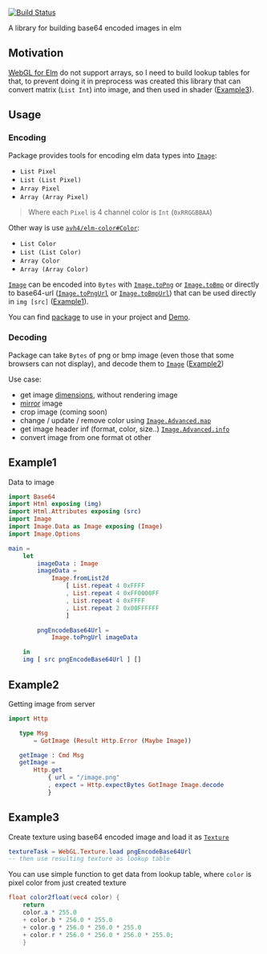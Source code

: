 [![Build Status](https://travis-ci.org/justgook/elm-image.svg?branch=master)](https://travis-ci.org/justgook/elm-image)

A library for building base64 encoded images in elm

## Motivation

[WebGL for Elm](https://package.elm-lang.org/packages/elm-explorations/webgl/latest/) do not support arrays, so I need to build lookup tables for that, to prevent doing it in preprocess was created this library that can convert matrix (`List Int`) into image, and then used in shader ([Example3](#example3)).

## Usage

### Encoding

Package provides tools for encoding elm data types into [`Image`][Image]:
 - `List Pixel`
 - `List (List Pixel)`
 - `Array Pixel`
 - `Array (Array Pixel)`

> Where each `Pixel` is 4 channel color is `Int` (`0xRRGGBBAA`)

Other way is use [`avh4/elm-color#Color`][elm-color]: 
 - `List Color`
 - `List (List Color)`
 - `Array Color`
 - `Array (Array Color)`
 
[`Image`][Image] can be encoded into `Bytes` with [`Image.toPng`](Image#Image.toPng) or [`Image.toBmp`](Image#Image.toBmp) or directly to base64-url ([`Image.toPngUrl`](Image#toPngUrl) or [`Image.toBmpUrl`](Image.toBmpUrl)) that can be used directly in `img [src]` ([Example1](#example1)). 

You can find [package][package] to use in your project and [Demo][demo].

### Decoding

Package can take `Bytes` of png or bmp image (even those that some browsers can not display), and decode them to [`Image`][Image] ([Example2](#example2))

Use case:
 - get image [dimensions](Image#dimensions), without rendering image
 - [mirror](Image-Magic#mirror) image
 - crop image (coming soon)
 - change / update / remove color using [`Image.Advanced.map`](Image-Advanced#map) 
 - get image header inf (format, color, size..) [`Image.Advanced.info`](Image-Advanced#info)
 - convert image from one format ot other




[package]: https://package.elm-lang.org/packages/justgook/elm-image/latest/
[demo]: https://justgook.github.io/elm-image/
[Image]: Image#Image
[elm-color]: https://package.elm-lang.org/packages/avh4/elm-color/latest/

## Example1

Data to image

```elm
import Base64
import Html exposing (img)
import Html.Attributes exposing (src)
import Image
import Image.Data as Image exposing (Image)
import Image.Options

main =
    let
        imageData : Image
        imageData =
            Image.fromList2d
                [ List.repeat 4 0xFFFF
                , List.repeat 4 0xFF0000FF
                , List.repeat 4 0xFFFF
                , List.repeat 2 0x00FFFFFF
                ]

        pngEncodeBase64Url =
            Image.toPngUrl imageData

    in
    img [ src pngEncodeBase64Url ] []
```

## Example2

Getting image from server

```elm
import Http

   type Msg
       = GotImage (Result Http.Error (Maybe Image))

   getImage : Cmd Msg
   getImage =
       Http.get
           { url = "/image.png"
           , expect = Http.expectBytes GotImage Image.decode
           }
```
## Example3

Create texture using base64 encoded image and load it as [`Texture`](https://package.elm-lang.org/packages/elm-explorations/webgl/latest/WebGL-Texture#load)
```elm
textureTask = WebGL.Texture.load pngEncodeBase64Url
-- then use resulting texture as lookup table
```

You can use simple function to get data from lookup table, where `color` is pixel color from just created texture
```glsl
float color2float(vec4 color) {
    return
    color.a * 255.0
    + color.b * 256.0 * 255.0
    + color.g * 256.0 * 256.0 * 255.0
    + color.r * 256.0 * 256.0 * 256.0 * 255.0;
    }
```
